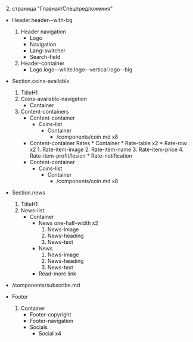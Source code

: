 2. страница "Главная/Спецпредложения"
  * Header.header--with-bg
    1. Header navigation
        * Logo 
        * Navigation
        * Lang-switcher
        * Search-field
    2. Header-container
        * Logo.logo--white.logo--vertical.logo--big
  * Section.coins-available
      1. TitleH1
      2. Coins-available-navigation
          * Container
      3. Content-containers
          * Content-container
              * Coins-list 
                  * Container
                      * /components/coin.md x8
          * Content-container
              Rates
                * Container
                    * Rate-table x2
                        * Rate-row x2
                            1. Rate-item-image
                            2. Rate-item-name
                            3. Rate-item-price
                            4. Rate-item-profit/lesion
                    * Rate-notification
          * Content-container
              * Coins-list
                  * Container
                      * /components/coin.md x8
  * Section.news
    1. TitleH1 
    2. News-list
        * Container
          * News one-half-width x2
              1. News-image
              2. News-heading
              3. News-text
          * News
              1. News-image
              2. News-heading
              3. News-text
          * Read-more link
  * /components/subscribe.md

  * Footer
    1. Container
        * Footer-copyright
        * Footer-navigation
        * Socials
            * Social x4
